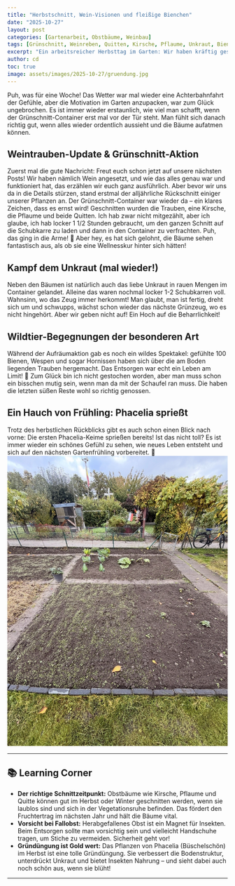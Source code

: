 ```yaml
---
title: "Herbstschnitt, Wein-Visionen und fleißige Bienchen"
date: "2025-10-27"
layout: post
categories: [Gartenarbeit, Obstbäume, Weinbau]
tags: [Grünschnitt, Weinreben, Quitten, Kirsche, Pflaume, Unkraut, Bienen, Phacelia, Herbst]
excerpt: "Ein arbeitsreicher Herbsttag im Garten: Wir haben kräftig geschnitten, Unkraut gejätet und spannende Beobachtungen bei unseren Weintrauben gemacht. Freut euch auf mehr Wein-Geschichten!"
author: cd
toc: true
image: assets/images/2025-10-27/gruendung.jpg
---
```


Puh, was für eine Woche! Das Wetter war mal wieder eine Achterbahnfahrt der Gefühle, aber die Motivation im Garten anzupacken, war zum Glück ungebrochen. Es ist immer wieder erstaunlich, wie viel man schafft, wenn der Grünschnitt-Container erst mal vor der Tür steht. Man fühlt sich danach richtig gut, wenn alles wieder ordentlich aussieht und die Bäume aufatmen können.

## Weintrauben-Update & Grünschnitt-Aktion

Zuerst mal die gute Nachricht: Freut euch schon jetzt auf unsere nächsten Posts! Wir haben nämlich Wein angesetzt, und wie das alles genau war und funktioniert hat, das erzählen wir euch ganz ausführlich. Aber bevor wir uns da in die Details stürzen, stand erstmal der alljährliche Rückschnitt einiger unserer Pflanzen an. Der Grünschnitt-Container war wieder da – ein klares Zeichen, dass es ernst wird! Geschnitten wurden die Trauben, eine Kirsche, die Pflaume und beide Quitten. Ich hab zwar nicht mitgezählt, aber ich glaube, ich hab locker 1 1/2 Stunden gebraucht, um den ganzen Schnitt auf die Schubkarre zu laden und dann in den Container zu verfrachten. Puh, das ging in die Arme! 💪 Aber hey, es hat sich gelohnt, die Bäume sehen fantastisch aus, als ob sie eine Wellnesskur hinter sich hätten!

## Kampf dem Unkraut (mal wieder!)

Neben den Bäumen ist natürlich auch das liebe Unkraut in rauen Mengen im Container gelandet. Alleine das waren nochmal locker 1-2 Schubkarren voll. Wahnsinn, wo das Zeug immer herkommt! Man glaubt, man ist fertig, dreht sich um und schwupps, wächst schon wieder das nächste Grünzeug, wo es nicht hingehört. Aber wir geben nicht auf! Ein Hoch auf die Beharrlichkeit!

## Wildtier-Begegnungen der besonderen Art

Während der Aufräumaktion gab es noch ein wildes Spektakel: gefühlte 100 Bienen, Wespen und sogar Hornissen haben sich über die am Boden liegenden Trauben hergemacht. Das Entsorgen war echt ein Leben am Limit! 🐝 Zum Glück bin ich nicht gestochen worden, aber man muss schon ein bisschen mutig sein, wenn man da mit der Schaufel ran muss. Die haben die letzten süßen Reste wohl so richtig genossen.

## Ein Hauch von Frühling: Phacelia sprießt

Trotz des herbstlichen Rückblicks gibt es auch schon einen Blick nach vorne: Die ersten Phacelia-Keime sprießen bereits! Ist das nicht toll? Es ist immer wieder ein schönes Gefühl zu sehen, wie neues Leben entsteht und sich auf den nächsten Gartenfrühling vorbereitet. 🌱
![Gründunger](/assets/images/2025-10-27/gruendung.jpg)

---

## 📚 Learning Corner

*   **Der richtige Schnittzeitpunkt:** Obstbäume wie Kirsche, Pflaume und Quitte können gut im Herbst oder Winter geschnitten werden, wenn sie laublos sind und sich in der Vegetationsruhe befinden. Das fördert den Fruchtertrag im nächsten Jahr und hält die Bäume vital.
*   **Vorsicht bei Fallobst:** Herabgefallenes Obst ist ein Magnet für Insekten. Beim Entsorgen sollte man vorsichtig sein und vielleicht Handschuhe tragen, um Stiche zu vermeiden. Sicherheit geht vor!
*   **Gründüngung ist Gold wert:** Das Pflanzen von Phacelia (Büschelschön) im Herbst ist eine tolle Gründüngung. Sie verbessert die Bodenstruktur, unterdrückt Unkraut und bietet Insekten Nahrung – und sieht dabei auch noch schön aus, wenn sie blüht!
---